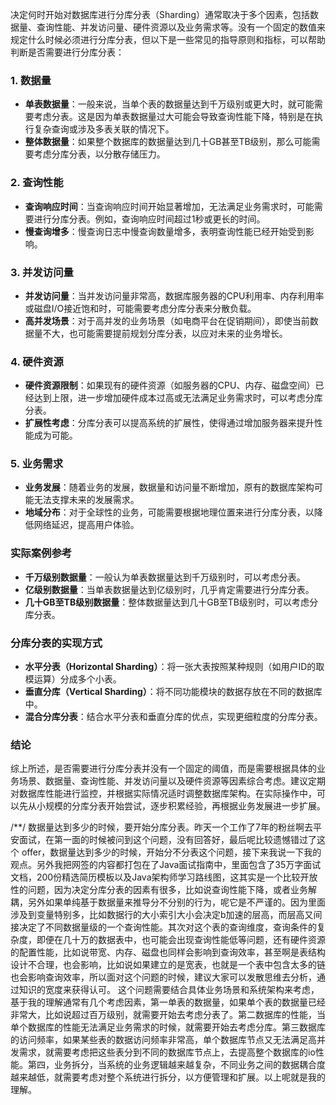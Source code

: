 决定何时开始对数据库进行分库分表（Sharding）通常取决于多个因素，包括数据量、查询性能、并发访问量、硬件资源以及业务需求等。没有一个固定的数值来规定什么时候必须进行分库分表，但以下是一些常见的指导原则和指标，可以帮助判断是否需要进行分库分表：

### 1. 数据量

- **单表数据量**：一般来说，当单个表的数据量达到千万级别或更大时，就可能需要考虑分表。这是因为单表数据量过大可能会导致查询性能下降，特别是在执行复杂查询或涉及多表关联的情况下。
- **整体数据量**：如果整个数据库的数据量达到几十GB甚至TB级别，那么可能需要考虑分库分表，以分散存储压力。

### 2. 查询性能

- **查询响应时间**：当查询响应时间开始显著增加，无法满足业务需求时，可能需要进行分库分表。例如，查询响应时间超过1秒或更长的时间。
- **慢查询增多**：慢查询日志中慢查询数量增多，表明查询性能已经开始受到影响。

### 3. 并发访问量

- **并发访问量**：当并发访问量非常高，数据库服务器的CPU利用率、内存利用率或磁盘I/O接近饱和时，可能需要考虑分库分表来分散负载。
- **高并发场景**：对于高并发的业务场景（如电商平台在促销期间），即使当前数据量不大，也可能需要提前规划分库分表，以应对未来的业务增长。

### 4. 硬件资源

- **硬件资源限制**：如果现有的硬件资源（如服务器的CPU、内存、磁盘空间）已经达到上限，进一步增加硬件成本过高或无法满足业务需求时，可以考虑分库分表。
- **扩展性考虑**：分库分表可以提高系统的扩展性，使得通过增加服务器来提升性能成为可能。

### 5. 业务需求

- **业务发展**：随着业务的发展，数据量和访问量不断增加，原有的数据库架构可能无法支撑未来的发展需求。
- **地域分布**：对于全球性的业务，可能需要根据地理位置来进行分库分表，以降低网络延迟，提高用户体验。

### 实际案例参考

- **千万级别数据量**：一般认为单表数据量达到千万级别时，可以考虑分表。
- **亿级别数据量**：当单表数据量达到亿级别时，几乎肯定需要进行分库分表。
- **几十GB至TB级别数据量**：整体数据量达到几十GB至TB级别时，可以考虑分库分表。

### 分库分表的实现方式

- **水平分表（Horizontal Sharding）**：将一张大表按照某种规则（如用户ID的取模运算）分成多个小表。
- **垂直分库（Vertical Sharding）**：将不同功能模块的数据存放在不同的数据库中。
- **混合分库分表**：结合水平分表和垂直分库的优点，实现更细粒度的分库分表。

### 结论

综上所述，是否需要进行分库分表并没有一个固定的阈值，而是需要根据具体的业务场景、数据量、查询性能、并发访问量以及硬件资源等因素综合考虑。建议定期对数据库性能进行监控，并根据实际情况适时调整数据库架构。在实际操作中，可以先从小规模的分库分表开始尝试，逐步积累经验，再根据业务发展进一步扩展。

/**/
数据量达到多少的时候，要开始分库分表。昨天一个工作了7年的粉丝啊去平安面试，在第一面的时候被问到这个问题，没有回答好，最后呢比较遗憾错过了这个 offer，数据量达到多少的时候，开始分不分表这个问题，接下来我说一下我的观点。另外我把网签的内容都打包在了Java面试指南中，里面包含了35万字面试文档，200份精选简历模板以及Java架构师学习路线图，这其实是一个比较开放性的问题，因为决定分库分表的因素有很多，比如说查询性能下降，或者业务解耦，另外如果单纯基于数据量来推导分不分别的行为，呢它是不严谨的。因为里面涉及到变量特别多，比如数据行的大小索引大小会决定b加速的层高，而层高又间接决定了不同数据量级的一个查询性能。其次对这个表的查询维度，查询条件的复杂度，即便在几十万的数据表中，也可能会出现查询性能低等问题，还有硬件资源的配置性能，比如说带宽、内存、磁盘也同样会影响到查询效率，甚至啊是表结构设计不合理，也会影响，比如说如果建立的是宽表，也就是一个表中包含太多的链也会影响查询效率，所以面对这个问题的时候，建议大家可以发散思维去分析，通过知识的宽度来获得认可。
	这个问题需要结合具体业务场景和系统架构来考虑，基于我的理解通常有几个考虑因素，第一单表的数据量，如果单个表的数据量已经非常大，比如说超过百万级别，就需要开始去考虑分表了。第二数据库的性能，当单个数据库的性能无法满足业务需求的时候，就需要开始去考虑分库。第三数据库的访问频率，如果某些表的数据访问频率非常高，单个数据库节点又无法满足高并发需求，就需要考虑把这些表分到不同的数据库节点上，去提高整个数据库的io性能。第四，业务拆分，当系统的业务逻辑越来越复杂，不同业务之间的数据耦合度越来越低，就需要考虑对整个系统进行拆分，以方便管理和扩展。以上呢就是我的理解。